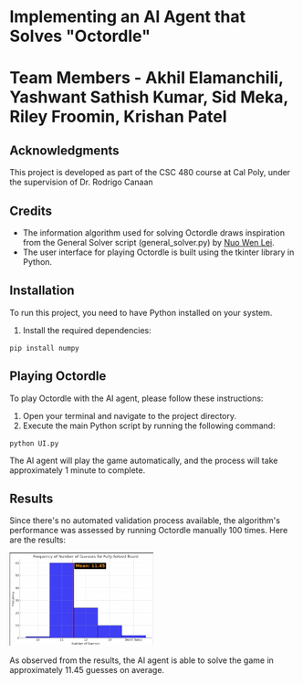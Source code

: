 # Implementing an AI Agent that Solves "Octordle"

# Team Members -  Akhil Elamanchili, Yashwant Sathish Kumar, Sid Meka, Riley Froomin, Krishan Patel

## Acknowledgments

This project is developed as part of the CSC 480 course at Cal Poly, under the supervision of Dr. Rodrigo Canaan

## Credits

- The information algorithm used for solving Octordle draws inspiration from the General Solver script (general_solver.py) by [Nuo Wen Lei](https://github.com/NuoWenLei/Wordle_Solver).
- The user interface for playing Octordle is built using the tkinter library in Python.

## Installation

To run this project, you need to have Python installed on your system.

1. Install the required dependencies:

```
pip install numpy
```


## Playing Octordle

To play Octordle with the AI agent, please follow these instructions:

1. Open your terminal and navigate to the project directory.
2. Execute the main Python script by running the following command:
```
python UI.py
```
The AI agent will play the game automatically, and the process will take approximately 1 minute to complete.


## Results

Since there's no automated validation process available, the algorithm's performance was assessed by running Octordle manually 100 times. Here are the results:

<img src="results.png" alt="Results" width="50%" height="50%">

As observed from the results, the AI agent is able to solve the game in approximately 11.45 guesses on average.
